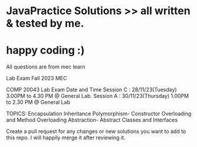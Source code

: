 # JavaPractice Solutions >> all written & tested by me.
# happy coding :)

All questions are from mec learn

Lab Exam Fall 2023 MEC 

COMP 20043 Lab Exam Date and Time
Session C : 28/11/23(Tuesday)  3.00PM to 4.30 PM @ General Lab.
Session A : 30/11/23(Thursday) 1.00PM to 2.30 PM @ General Lab

TOPICS: 
Encapsulation 
Inheritance 
Polymorphism- Constructor Overloading and Method Overloading
Abstraction- Abstract Classes and Interfaces


 Create a pull request for any changes or new solutions you want to add to this repo. I will happily merge it after reviewing it.
